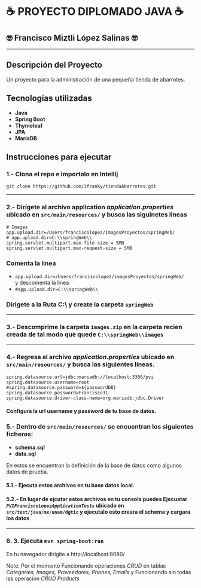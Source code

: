#  ☕ PROYECTO DIPLOMADO JAVA ☕️
## 🤓 Francisco Miztli López Salinas 🤓

-----
## Descripción del Proyecto
Un proyecto para la administración de una pequeña tienda de abarrotes.

## Tecnologías utilizadas
- **Java**
- **Spring Boot**
- **Thymeleaf**
- **JPA**
- **MariaDB**

## **Instrucciones para ejecutar** 
### 1.- Clona el repo e importalo en **Intellij**
``` 
git clone https://github.com/1franky/tiendaAbarrotes.git
``` 
---
### 2.- Dirígete al archivo application *application.properties* ubicado en `src/main/resources/` y busca las siguinetes lineas
```
# Images
app.upload.dir=/Users/franciscolopez/imagesProyectos/springWeb/
# app.upload.dir=C:\\springWeb\\
spring.servlet.multipart.max-file-size = 5MB
spring.servlet.multipart.max-request-size = 5MB
```

### Comenta la linea 
- `app.upload.dir=/Users/franciscolopez/imagesProyectos/springWeb/`  
y descomenta la linea 
-  `#app.upload.dir=C:\\springWeb\\`

### Dirigete a la Ruta C:\\ y create la carpeta `springWeb`

____

### 3.- Descomprime la carpeta `images.zip` en la carpeta recien creada de tal modo que quede  `C:\\springWeb\\images`

--- 
### 4.- Regresa al archivo *application.properties* ubicado en `src/main/resources/` y busca las siguientes lineas.
```
spring.datasource.url=jdbc:mariadb://localhost:3306/pvi
spring.datasource.username=root
#spring.datasource.password=${passwordDB}
spring.datasource.password=Francisco31.
spring.datasource.driver-class-name=org.mariadb.jdbc.Driver
```
#### Configura la url username y password de tu base de datos.

### 5.- Dentro de `src/main/resources/` se encuentran los siguientes ficheros:
* **schema.sql**
* **data.sql**

En estos se encuentran la definición de la base de datos como algunos datos de prueba.

#### 5.1.- Ejecuta estos archivos en tu base datos local.
#### 5.2.- En lugar de ejcutar estos archivos en tu consola puedes Ejecuatar *`PVIFranciscoLopezApplicationTests`* ubicado en `src/test/java/mx/unam/dgtic` y ejecutalo esto creara el schema y cargara los datos


---

### 6. 3. Ejecuta `mvn spring-boot:run`

En tu navegador dirigite a http://localhost:8080/ 

Note: Por el momento Funcionando operaciones *CRUD* en tablas *Categories, Images, Proveedores, Phones, Emails* y Funcionando sin todas las operacion *CRUD* *Products*